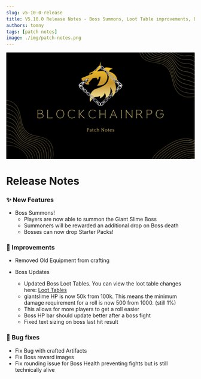 ```yaml
---
slug: v5-10-0-release
title: V5.10.0 Release Notes - Boss Summons, Loot Table improvements, Bug Fixes
authors: tomny
tags: [patch notes]
image: ./img/patch-notes.png
---
```


![Banner](./img/patch-notes.png)

# Release Notes

### ✨ New Features

- Boss Summons!
  - Players are now able to summon the Giant Slime Boss
  - Summoners will be rewarded an additional drop on Boss death
  - Bosses can now drop Starter Packs!

### 🎨 Improvements

- Removed Old Equipment from crafting

- Boss Updates
  - Updated Boss Loot Tables. You can view the loot table changes here: [Loot Tables](/docs/game-mechanics/loottables)
  - giantslime HP is now 50k from 100k. This means the minimum damage requirement for a roll is now 500 from 1000. (still 1%)
  - This allows for more players to get a roll easier
  - Boss HP bar should update better after a boss fight
  - Fixed text sizing on boss last hit result

### 🐛 Bug fixes

- Fix Bug with crafted Artifacts
- Fix Boss reward images
- Fix rounding issue for Boss Health preventing fights but is still technically alive
